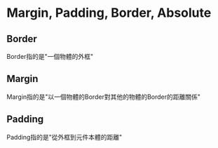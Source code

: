 # Margin, Padding, Border, Absolute

## Border

Border指的是"一個物體的外框"

## Margin

Margin指的是"以一個物體的Border對其他的物體的Border的距離關係"

## Padding

Padding指的是"從外框到元件本體的距離"

